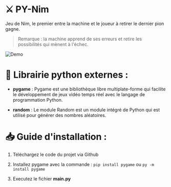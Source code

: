 # ⚔️ PY-Nim

Jeu de Nim, le premier entre la machine et le joueur à retirer le dernier pion gagne.

> Remarque : la machine apprend de ses erreurs et retire les possibilités qui mènent à l'échec.

![Demo](https://cdn.hobles.fr/MAkE6/LAkoFOgA11.gif)

# 💾 Librairie python externes :
* **pygame** : Pygame est une bibliothèque libre multiplate-forme qui facilite le développement de jeux vidéo temps réel avec le langage de programmation Python.

* **random** : Le module Random est un module intégré de Python qui est utilisé pour générer des nombres aléatoires.

# 📥 Guide d'installation :

1) Téléchargez le code du projet via Github

2) Installez pygame avec la commande : `pip install pygame` ou `py -m install pygame`

3) Executez le fichier **main.py**
